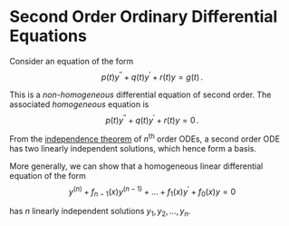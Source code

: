 Second Order Ordinary Differential Equations
============================================
Consider an equation of the form
$$
    p(t)y^{\prime\prime}+q(t)y^\prime+r(t)y=g(t)\,.
$$

This is a _non-homogeneous_ differential equation of second order. The associated _homogeneous_ equation is 
$$
    p(t)y^{\prime\prime}+q(t)y^\prime+r(t)y = 0 \,.
$$

From the [independence theorem](n-order-independence.md#Theorem) of $n^\text{th}$ order ODEs, a second order ODE has two linearly independent solutions, which hence form a basis.

More generally, we can show that a homogeneous linear differential equation of the form 
$$
    y^{(n)}+f_{n-1}(x)y^{(n-1)}+\dots + f_1(x)y^\prime + f_0(x)y = 0
$$

has $n$ linearly independent solutions $y_1,\,y_2,\,\dots,\,y_n$.


